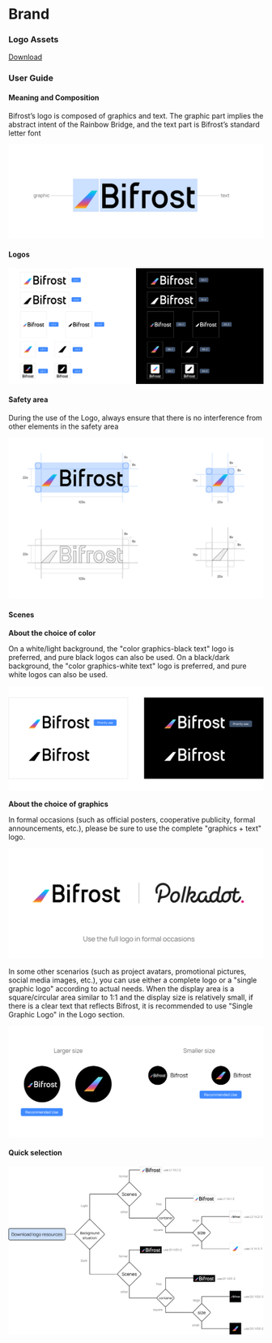# Brand

### Logo Assets

[Download](https://github.com/bifrost-finance/design-assets/raw/master/brand/Bifrost-Logo-Assets.zip)

### User Guide

#### Meaning and Composition

Bifrost’s logo is composed of graphics and text. The graphic part implies the abstract intent of the Rainbow Bridge, and the text part is Bifrost’s standard letter font

![](../.gitbook/assets/brand-assets-01%20%281%29.png)

#### Logos

![](../.gitbook/assets/brand-assets-02%20%281%29.png)

#### Safety area

During the use of the Logo, always ensure that there is no interference from other elements in the safety area

![](../.gitbook/assets/brand-assets-03%20%281%29.png)

#### Scenes

**About the choice of color**

On a white/light background, the "color graphics-black text" logo is preferred, and pure black logos can also be used. On a black/dark background, the "color graphics-white text" logo is preferred, and pure white logos can also be used.

![](../.gitbook/assets/brand-assets-04%20%281%29.png)

**About the choice of graphics**

In formal occasions \(such as official posters, cooperative publicity, formal announcements, etc.\), please be sure to use the complete "graphics + text" logo.

![](../.gitbook/assets/brand-assets-05%20%281%29.png)

In some other scenarios \(such as project avatars, promotional pictures, social media images, etc.\), you can use either a complete logo or a "single graphic logo" according to actual needs. When the display area is a square/circular area similar to 1:1 and the display size is relatively small, if there is a clear text that reflects Bifrost, it is recommended to use "Single Graphic Logo" in the Logo section.

![](../.gitbook/assets/brand-assets-06%20%282%29%20%282%29.png)

#### Quick selection

![](../.gitbook/assets/brand-assets-07%20%281%29.png)

